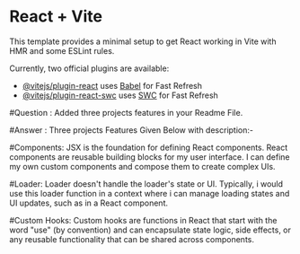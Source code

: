 # React + Vite

This template provides a minimal setup to get React working in Vite with HMR and some ESLint rules.

Currently, two official plugins are available:

- [@vitejs/plugin-react](https://github.com/vitejs/vite-plugin-react/blob/main/packages/plugin-react/README.md) uses [Babel](https://babeljs.io/) for Fast Refresh
- [@vitejs/plugin-react-swc](https://github.com/vitejs/vite-plugin-react-swc) uses [SWC](https://swc.rs/) for Fast Refresh

#Question : Added three projects features in your Readme File.

#Answer : Three projects Features Given Below with description:-

#Components: 
JSX is the foundation for defining React components. React components are reusable building blocks for my user interface. I can define my own custom components and compose them to create complex UIs.

#Loader:
 Loader doesn't handle the loader's state or UI. Typically, i would use this loader function in a context where i can manage loading states and UI updates, such as in a React component.

 #Custom Hooks:
  Custom hooks are functions in React that start with the word "use" (by convention) and can encapsulate state logic, side effects, or any reusable functionality that can be shared across components.
